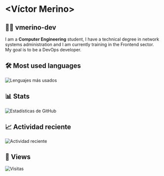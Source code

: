 # <Víctor Merino>
## 🧑‍💻 vmerino-dev
I am a **Computer Engineering** student, I have a technical degree in network systems administration and I am currently training in the Frontend sector.
My goal is to be a DevOps developer.

## 🛠️ Most used languages
![Lenguajes más usados](https://github-readme-stats.vercel.app/api/top-langs/?username=vmerino-dev&layout=compact&theme=radical)

## 📊 Stats
![Estadísticas de GitHub](https://github-readme-stats.vercel.app/api?username=vmerino-dev&show_icons=true&theme=radical)

## 📈 Actividad reciente
![Actividad reciente](https://github-readme-activity-graph.vercel.app/graph?username=vmerino-dev&theme=react-dark)

## 👀 Views
![Visitas](https://komarev.com/ghpvc/?username=vmerino-dev&color=blue)


<!--
**vmerino-dev/vmerino-dev** is a ✨ _special_ ✨ repository because its `README.md` (this file) appears on your GitHub profile.

Here are some ideas to get you started:

- 🔭 I’m currently working on ...
- 🌱 I’m currently learning ...
- 👯 I’m looking to collaborate on ...
- 🤔 I’m looking for help with ...
- 💬 Ask me about ...
- 📫 How to reach me: ...
- 😄 Pronouns: ...
- ⚡ Fun fact: ...
-->
